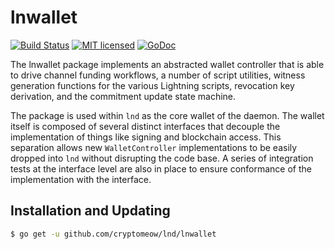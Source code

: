 lnwallet
=========

[![Build Status](http://img.shields.io/travis/lightningnetwork/lnd.svg)](https://travis-ci.org/lightningnetwork/lnd) 
[![MIT licensed](https://img.shields.io/badge/license-MIT-blue.svg)](https://github.com/cryptomeow/lnd/blob/master/LICENSE)
[![GoDoc](https://img.shields.io/badge/godoc-reference-blue.svg)](http://godoc.org/github.com/cryptomeow/lnd/lnwallet)

The lnwallet package implements an abstracted wallet controller that is able to
drive channel funding workflows, a number of script utilities, witness
generation functions for the various Lightning scripts, revocation key
derivation, and the commitment update state machine. 

The package is used within `lnd` as the core wallet of the daemon. The wallet
itself is composed of several distinct interfaces that decouple the
implementation of things like signing and blockchain access. This separation
allows new `WalletController` implementations to be easily dropped into
`lnd` without disrupting the code base. A series of integration tests at the
interface level are also in place to ensure conformance of the implementation
with the interface.


## Installation and Updating

```bash
$ go get -u github.com/cryptomeow/lnd/lnwallet
```
